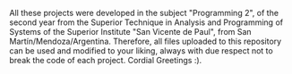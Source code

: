 All these projects were developed in the subject "Programming 2", of the second year from the Superior Technique in Analysis and Programming of Systems of the Superior Institute "San Vicente de Paul", from San Martín/Mendoza/Argentina. Therefore, all files uploaded to this repository can be used and modified to your liking, always with due respect not to break the code of each project. Cordial Greetings :).

